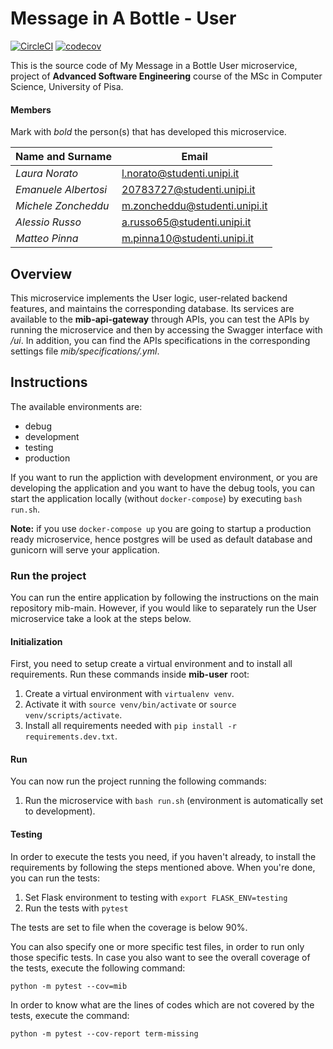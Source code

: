 # Message in A Bottle - User

[![CircleCI](https://circleci.com/gh/NennoMP/mib-user.svg?style=svg)](https://app.circleci.com/pipelines/github/NennoMP/mib-user)
[![codecov](https://codecov.io/gh/NennoMP/mib-user/branch/main/graph/badge.svg?token=59DWEXDUTF)](https://codecov.io/gh/NennoMP/mib-user)

This is the source code of My Message in a Bottle User microservice, project of **Advanced Software Engineering** course of the MSc in Computer Science,
University of Pisa.

#### Members

Mark with *bold* the person(s) that has developed this microservice.

|Name and Surname    | Email                         |
|--------------------|-------------------------------|
|*Laura Norato*      |l.norato@studenti.unipi.it     |
|*Emanuele Albertosi*|20783727@studenti.unipi.it     |
|*Michele Zoncheddu* |m.zoncheddu@studenti.unipi.it  |
|*Alessio Russo*     |a.russo65@studenti.unipi.it    |
|*Matteo Pinna*      |m.pinna10@studenti.unipi.it    |


## Overview
This microservice implements the User logic, user-related backend features, and maintains the corresponding database. Its services are available to the **mib-api-gateway** through APIs, you can test the APIs by running the microservice and then by accessing the Swagger interface with */ui*. In addition, you can find the APIs specifications in the corresponding settings file *mib/specifications/<file-name>.yml*.

## Instructions
The available environments are:

- debug
- development
- testing
- production

If you want to run the appliction with development environment, or you are developing the application and you want to have the debug tools, you can start the application locally (without `docker-compose`) by executing `bash run.sh`.

**Note:** if you use `docker-compose up` you are going to startup a production ready microservice, hence postgres will be used as default database and gunicorn will serve your application.


### Run the project
You can run the entire application by following the instructions on the main repository mib-main. However, if you would like to separately run the User microservice take a look at the steps below.

#### Initialization
First, you need to setup create a virtual environment and to install all requirements. Run these commands inside **mib-user** root:

1. Create a virtual environment with `virtualenv venv`.
3. Activate it with `source venv/bin/activate` or `source venv/scripts/activate`.
4. Install all requirements needed with `pip install -r requirements.dev.txt`.

#### Run
You can now run the project running the following commands:

1. Run the microservice with `bash run.sh` (environment is automatically set to development).

#### Testing
In order to execute the tests you need, if you haven't already, to install the requirements by following the steps mentioned above. When you're done, you can run the tests:

1. Set Flask environment to testing with `export FLASK_ENV=testing`
2. Run the tests with `pytest`

The tests are set to file when the coverage is below 90%.

You can also specify one or more specific test files, in order to run only those specific tests. In case you also want to see the overall coverage of the tests, execute the following command:

`python -m pytest --cov=mib`

In order to know what are the lines of codes which are not covered by the tests, execute the command:

`python -m pytest --cov-report term-missing`

